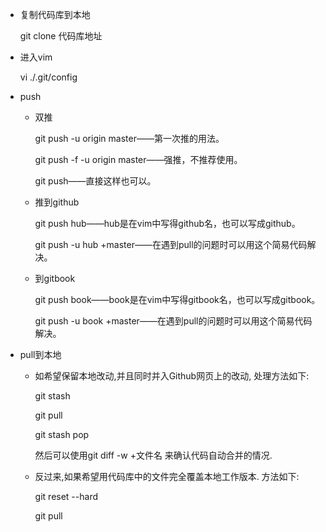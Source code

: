 * 复制代码库到本地

  git clone 代码库地址

* 进入vim
  
  vi ./.git/config
  
  
  
  
* push
   * 双推
   
       git push -u origin master——第一次推的用法。
       
       git push -f -u origin master——强推，不推荐使用。
       
       git push——直接这样也可以。
       
   * 推到github
   
       git push hub——hub是在vim中写得github名，也可以写成github。
       
       git push -u hub +master——在遇到pull的问题时可以用这个简易代码解决。
       
       
   * 到gitbook
   
       git push book——book是在vim中写得gitbook名，也可以写成gitbook。
       
       git push -u book +master——在遇到pull的问题时可以用这个简易代码解决。
   
* pull到本地
   * 如希望保留本地改动,并且同时并入Github网页上的改动, 处理方法如下:

       git stash

       git pull

       git stash pop

      然后可以使用git diff -w +文件名 来确认代码自动合并的情况.
     
   * 反过来,如果希望用代码库中的文件完全覆盖本地工作版本. 方法如下:

       git reset --hard
        
       git pull     
